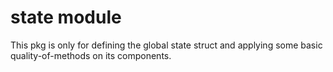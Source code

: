 # state module

This pkg is only for defining the global state struct
and applying some basic quality-of-methods on its 
components.